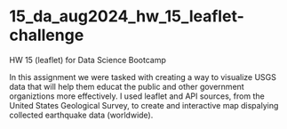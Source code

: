 # 15_da_aug2024_hw_15_leaflet-challenge
HW 15 (leaflet) for Data Science Bootcamp

In this assignment we were tasked with creating a way to visualize USGS data that will help them educat the public and other government organiztions more effectively. I used leaflet and API sources, from the United States Geological Survey, to create and interactive map dispalying collected earthquake data (worldwide). 